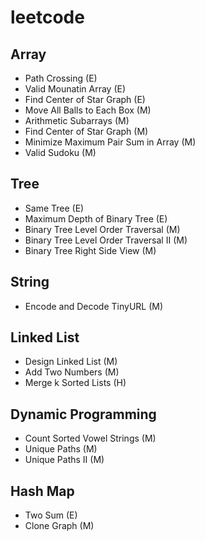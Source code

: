 # leetcode

## Array
 - Path Crossing (E)
 - Valid Mounatin Array (E)
 - Find Center of Star Graph (E)
 - Move All Balls to Each Box (M)
 - Arithmetic Subarrays (M)
 - Find Center of Star Graph (M)
 - Minimize Maximum Pair Sum in Array (M)
 - Valid Sudoku (M)

## Tree
 - Same Tree (E)
 - Maximum Depth of Binary Tree (E)
 - Binary Tree Level Order Traversal (M)
 - Binary Tree Level Order Traversal II (M)
 - Binary Tree Right Side View (M)

## String
 - Encode and Decode TinyURL (M)
 
## Linked List
 - Design Linked List (M)
 - Add Two Numbers (M)
 - Merge k Sorted Lists (H)

## Dynamic Programming
 - Count Sorted Vowel Strings (M)
 - Unique Paths (M)
 - Unique Paths II (M)

## Hash Map
 - Two Sum (E)
 - Clone Graph (M)
 
